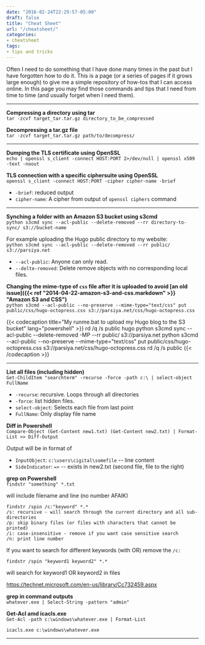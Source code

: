 ```yaml
---
date: "2016-02-24T22:29:57-05:00"
draft: false
title: "Cheat Sheet"
url: "/cheatsheet/"
categories:
- cheatsheet
tags:
- tips and tricks
---
```


Often I need to do something that I have done many times in the past but I have forgotten how to do it. This is a page (or a series of pages if it grows large enough) to give me a simple repository of how-tos that I can access online. In this page you may find those commands and tips that I need from time to time (and usually forget when I need them).

------
**Compressing a directory using tar**  
`tar -zcvf target_tar.tar.gz directory_to_be_compressed`

**Decompressing a tar.gz file**  
`tar -zcvf target_tar.tar.gz path/to/decompress/`

------

**Dumping the TLS certificate using OpenSSL**  
`echo | openssl s_client -connect HOST:PORT 2>/dev/null | openssl x509 -text -noout`

**TLS connection with a specific ciphersuite using OpenSSL**  
`openssl s_client -connect HOST:PORT -cipher cipher-name -brief`

* `-brief`: reduced output
* `cipher-name`: A cipher from output of `openssl ciphers` command

------

**Synching a folder with an Amazon S3 bucket using s3cmd**  
`python s3cmd sync --acl-public --delete-removed --rr directory-to-sync/ s3://bucket-name`

For example uploading the Hugo public directory to my website:  
`python s3cmd sync --acl-public --delete-removed --rr public/ s3://parsiya.net`

* `--acl-public`: Anyone can only read.
* `--delte-removed`: Delete remove objects with no corresponding local files.

**Changing the mime-type of `css` file after it is uploaded to avoid [an old issue]({{< ref "2014-04-22-amazon-s3-and-css.markdown" >}} "Amazon S3 and CSS")**  
`python s3cmd --acl-public --no-preserve --mime-type="text/css" put public/css/hugo-octopress.css s3://parsiya.net/css/hugo-octopress.css`

{{< codecaption title="My runme.bat to upload my Hugo blog to the S3 bucket" lang="powershell"  >}}
rd /q /s public
hugo
python s3cmd sync --acl-public --delete-removed -MP --rr public/ s3://parsiya.net
python s3cmd --acl-public --no-preserve --mime-type="text/css" put public/css/hugo-octopress.css s3://parsiya.net/css/hugo-octopress.css
rd /q /s public
{{< /codecaption >}}

------

**List all files (including hidden)**  
`Get-ChildItem "searchterm" -recurse -force -path c:\ | select-object FullName`

* `-recurse`: recursive. Loops through all directories
* `-force`: list hidden files.
* `select-object`: Selects each file from last point
* `FullName`: Only display file name

**Diff in Powershell**  
`Compare-Object (Get-Content new1.txt) (Get-Content new2.txt) | Format-List >> Diff-Output`

Output will be in format of

* `InputObject`: `c:\users\cigital\somefile` -- line content
* `SideIndicator`: `=>` -- exists in new2.txt (second file, file to the right)

**grep on Powershell**  
`findstr "something" *.txt`

will include filename and line (no number AFAIK)

    findstr /spin /c:"keyword" *.*
    /s: recursive - will search through the current directory and all sub-directories
    /p: skip binary files (or files with characters that cannot be printed)
    /i: case-insensitive - remove if you want case sensitive search
    /n: print line number

If you want to search for different keywords (with OR) remove the `/c:`

`findstr /spin "keyword1 keyword2" *.*`

will search for keyword1 OR keyword2 in files

https://technet.microsoft.com/en-us/library/Cc732459.aspx

**grep in command outputs**  
`whatever.exe | Select-String -pattern "admin"`

**Get-Acl amd icacls.exe**  
`Get-Acl -path c:\windows\whatever.exe | Format-List`

`icacls.exe c:\windows\whatever.exe`

-----------

